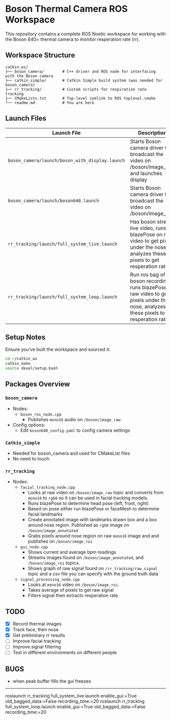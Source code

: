 
# Boson Thermal Camera ROS Workspace

This repository contains a complete ROS Noetic workspace for working with the Boson 640+ thermal camera to monitor resperation rate (rr).

## Workspace Structure
```
catkin_ws/
├── boson_camera/        # C++ driver and ROS node for interfacing with the Boson camera
├── catkin_simple/       # Catkin Simple build system (was needed for boson_camera)
├── rr_tracking/         # Custom scripts for respiration rate tracking
├── CMakeLists.txt       # Top-level symlink to ROS toplevel.cmake
└── readme.md            # You are here
```

## Launch Files
| Launch File | Description |
|-------------|-------------|
| `boson_camera/launch/boson_with_display.launch` | Starts Boson camera driver to broadcast the video on /boson/image_raw and launches display|
| `boson_camera/launch/boson640.launch` | Starts Boson camera driver to broadcast the video on /boson/image_raw|
| `rr_tracking/launch/full_system_live.launch` | Has boson stream live video, runs blazePose on raw video to get pixels under the nose, analyzes these pixels to get resperation rate |
| `rr_tracking/launch/full_system_loop.launch` | Run ros bag of old boson recording, runs blazePose on raw video to get pixels under the nose, analyzes these pixels to get resperation rate |

## Setup Notes

Ensure you’ve built the workspace and sourced it:

```bash
cd ~/catkin_ws
catkin_make
source devel/setup.bash
```

## Packages Overview

### `boson_camera`
- Nodes:
  - `boson_ros_node.cpp`
    - Publishes `mono16` audio on `/boson/image_raw`.
- Config options:  
    - Edit `boson640_config.yaml` to config camera settings

### `Catkin_simple`
- Needed for boson_camera and used for CMakeList files
- No need to touch

### `rr_tracking`
- Nodes:
  - `facial_tracking_node.cpp`
    - Looks at raw video on `/boson/image_raw` topic and converts from `mono16` to `rgb8` so it can be used in facial tracking models. 
    - Runs blazePose to determine head pose (left, front, right)
    - Based on pose either run blazePose or faceMesh to determine facial landmarks
    - Create annotated image with landmarks drawn box and a box around nose region. Published as `rgb8` image on `/boson/image_annotated`
    - Grabs pixels around nose region on raw `mono16` image and and publishes on `/boson/image_roi`
  - `gui_node.cpp`
    - Shows current and average bpm readings
    - Streams images found on `/boson/image_annotated`, and `/boson/image_roi` topics.
    - Shows graph of raw signal found on `/rr_tracking/raw_signal` topic and a csv file you can specify with the ground truth data
  - `signal_processing_node.cpp`
    - Looks at `mono16` video on `/boson/image_roi`.
    - Takes average of pixels to get raw signal
    - Filters signal then extracts resperation rate

## TODO
- [x] Record thermal images
- [x] Track face, then nose
- [x] Get preliminary rr results
- [ ] Improve facial tracking
- [ ] Improve signal filtering
- [ ] Test in different environments on different people
## BUGS
- when peak buffer fills the gui freezes
---

roslaunch rr_tracking full_system_live.launch enable_gui:=True old_bagged_data:=False recording_time:=20
roslaunch rr_tracking full_system_loop.launch enable_gui:=True old_bagged_data:=False recording_time:=20




